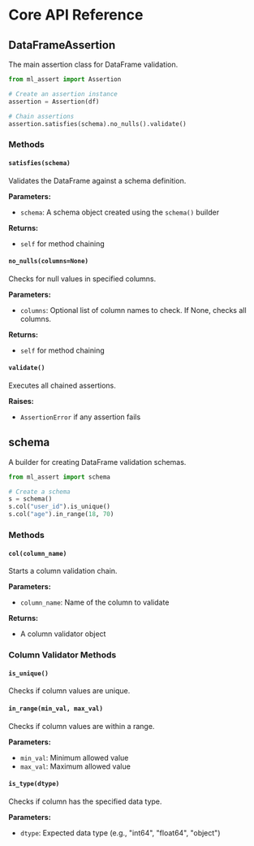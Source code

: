 # Core API Reference

## DataFrameAssertion

The main assertion class for DataFrame validation.

```python
from ml_assert import Assertion

# Create an assertion instance
assertion = Assertion(df)

# Chain assertions
assertion.satisfies(schema).no_nulls().validate()
```

### Methods

#### `satisfies(schema)`
Validates the DataFrame against a schema definition.

**Parameters:**
- `schema`: A schema object created using the `schema()` builder

**Returns:**
- `self` for method chaining

#### `no_nulls(columns=None)`
Checks for null values in specified columns.

**Parameters:**
- `columns`: Optional list of column names to check. If None, checks all columns.

**Returns:**
- `self` for method chaining

#### `validate()`
Executes all chained assertions.

**Raises:**
- `AssertionError` if any assertion fails

## schema

A builder for creating DataFrame validation schemas.

```python
from ml_assert import schema

# Create a schema
s = schema()
s.col("user_id").is_unique()
s.col("age").in_range(18, 70)
```

### Methods

#### `col(column_name)`
Starts a column validation chain.

**Parameters:**
- `column_name`: Name of the column to validate

**Returns:**
- A column validator object

### Column Validator Methods

#### `is_unique()`
Checks if column values are unique.

#### `in_range(min_val, max_val)`
Checks if column values are within a range.

**Parameters:**
- `min_val`: Minimum allowed value
- `max_val`: Maximum allowed value

#### `is_type(dtype)`
Checks if column has the specified data type.

**Parameters:**
- `dtype`: Expected data type (e.g., "int64", "float64", "object")
